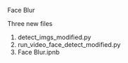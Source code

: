 Face Blur

Three new files
1. detect_imgs_modified.py
2. run_video_face_detect_modified.py
3. Face Blur.ipnb

